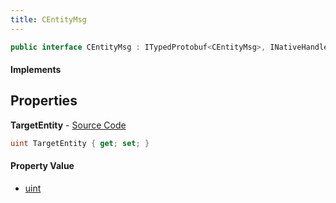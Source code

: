 ```yaml
---
title: CEntityMsg
---
```


```csharp
public interface CEntityMsg : ITypedProtobuf<CEntityMsg>, INativeHandle
```

#### Implements

## Properties

**TargetEntity** - [Source Code](https://github.com/swiftly-solution/swiftlys2/blob/main/managed/src/SwiftlyS2.Generated/Protobufs/Interfaces/CEntityMsg.cs#L13)

```csharp
uint TargetEntity { get; set; }
```

#### Property Value

- [uint](https://learn.microsoft.com/dotnet/api/system.uint32)


